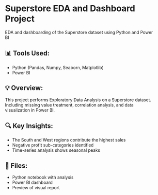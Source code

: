 # Superstore EDA and Dashboard Project
EDA and dashboarding of the Superstore dataset using Python and Power BI

## 📊 Tools Used:
- Python (Pandas, Numpy, Seaborn, Matplotlib)
- Power BI

## 💡 Overview:
This project performs Exploratory Data Analysis on a Superstore dataset.
Including missing value treatment, correlation analysis, and data visualization in Power BI.

## 🔍 Key Insights:
- The South and West regions contribute the highest sales
- Negative profit sub-categories identified
- Time-series analysis shows seasonal peaks

## 📂 Files:
- Python notebook with analysis
- Power BI dashboard
- Preview of visual report
